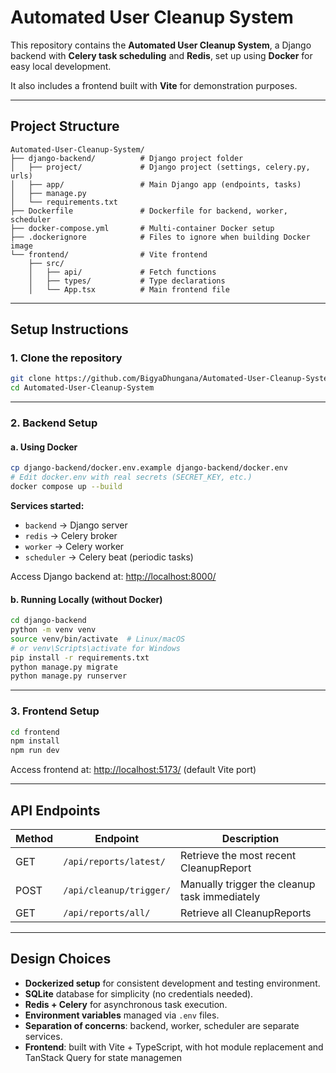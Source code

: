 # Automated User Cleanup System

This repository contains the **Automated User Cleanup System**, a Django backend with **Celery task scheduling** and **Redis**, set up using **Docker** for easy local development.

It also includes a frontend built with **Vite** for demonstration purposes.

---

## Project Structure

```
Automated-User-Cleanup-System/
├── django-backend/          # Django project folder
│   ├── project/             # Django project (settings, celery.py, urls)
│   ├── app/                 # Main Django app (endpoints, tasks)
│   ├── manage.py
│   └── requirements.txt
├── Dockerfile               # Dockerfile for backend, worker, scheduler
├── docker-compose.yml       # Multi-container Docker setup
├── .dockerignore            # Files to ignore when building Docker image
└── frontend/                # Vite frontend
    ├── src/
    │   ├── api/             # Fetch functions
    │   ├── types/           # Type declarations
    │   └── App.tsx          # Main frontend file
```

---

## Setup Instructions

### 1. Clone the repository

```bash
git clone https://github.com/BigyaDhungana/Automated-User-Cleanup-System.git
cd Automated-User-Cleanup-System
```

---

### 2. Backend Setup

#### a. Using Docker

```bash
cp django-backend/docker.env.example django-backend/docker.env
# Edit docker.env with real secrets (SECRET_KEY, etc.)
docker compose up --build
```

**Services started:**

* `backend` → Django server
* `redis` → Celery broker
* `worker` → Celery worker
* `scheduler` → Celery beat (periodic tasks)

Access Django backend at: [http://localhost:8000/](http://localhost:8000/)

#### b. Running Locally (without Docker)

```bash
cd django-backend
python -m venv venv
source venv/bin/activate  # Linux/macOS
# or venv\Scripts\activate for Windows
pip install -r requirements.txt
python manage.py migrate
python manage.py runserver
```

---

### 3. Frontend Setup

```bash
cd frontend
npm install
npm run dev
```

Access frontend at: [http://localhost:5173/](http://localhost:5173/) (default Vite port)

---

## API Endpoints

| Method | Endpoint                | Description                                   |
| ------ | ----------------------- | --------------------------------------------- |
| GET    | `/api/reports/latest/`  | Retrieve the most recent CleanupReport        |
| POST   | `/api/cleanup/trigger/` | Manually trigger the cleanup task immediately |
| GET    | `/api/reports/all/`     | Retrieve all CleanupReports                   |

---

## Design Choices

* **Dockerized setup** for consistent development and testing environment.
* **SQLite** database for simplicity (no credentials needed).
* **Redis + Celery** for asynchronous task execution.
* **Environment variables** managed via `.env` files.
* **Separation of concerns**: backend, worker, scheduler are separate services.
* **Frontend**: built with Vite + TypeScript, with hot module replacement and TanStack Query for state managemen


